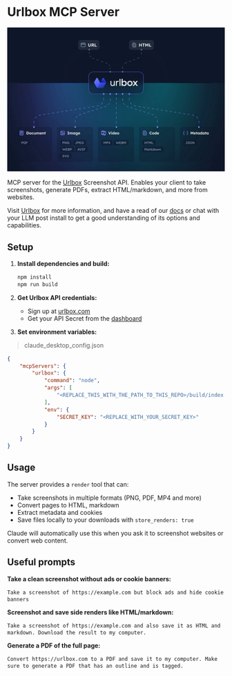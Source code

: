 # Urlbox MCP Server

[![image](urlbox-graphic.jpg)](https://www.urlbox.com)

MCP server for the [Urlbox](https://urlbox.com) Screenshot API. Enables your client to take screenshots, generate PDFs, extract HTML/markdown, and more from websites.

Visit [Urlbox](https://urlbox.com) for more information, and have a read of our [docs](https://urlbox.com) or chat with your LLM post install to get a good understanding of its options and capabilities.

## Setup

1. **Install dependencies and build:**
 
   ```bash
   npm install
   npm run build
   ```

2. **Get Urlbox API credentials:**
   - Sign up at [urlbox.com](https://urlbox.com)
   - Get your API Secret from the [ dashboard ](https://urlbox.com/dashboard)

3. **Set environment variables:**

> claude_desktop_config.json

```JSON 
{
    "mcpServers": {
        "urlbox": {
            "command": "node",
            "args": [
                "<REPLACE_THIS_WITH_THE_PATH_TO_THIS_REPO>/build/index.js"
            ],
            "env": {
                "SECRET_KEY": "<REPLACE_WITH_YOUR_SECRET_KEY>"
            }
        }
    }
}
```

## Usage

The server provides a `render` tool that can:
- Take screenshots in multiple formats (PNG, PDF, MP4 and more)
- Convert pages to HTML, markdown
- Extract metadata and cookies
- Save files locally to your downloads with `store_renders: true`

Claude will automatically use this when you ask it to screenshot websites or convert web content.


## Useful prompts

**Take a clean screenshot without ads or cookie banners:**
```
Take a screenshot of https://example.com but block ads and hide cookie banners
```

**Screenshot and save side renders like HTML/markdown:**
```
Take a screenshot of https://example.com and also save it as HTML and markdown. Download the result to my computer.
```

**Generate a PDF of the full page:**
```
Convert https://urlbox.com to a PDF and save it to my computer. Make sure to generate a PDF that has an outline and is tagged.
```
